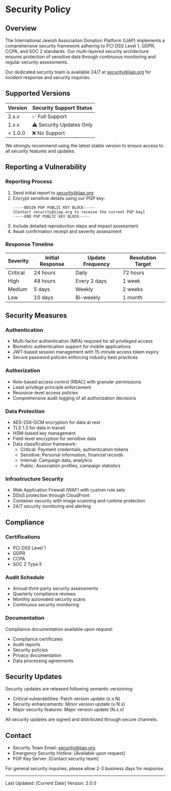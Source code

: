# Security Policy

## Overview

The International Jewish Association Donation Platform (IJAP) implements a comprehensive security framework adhering to PCI DSS Level 1, GDPR, CCPA, and SOC 2 standards. Our multi-layered security architecture ensures protection of sensitive data through continuous monitoring and regular security assessments.

Our dedicated security team is available 24/7 at security@ijap.org for incident response and security inquiries.

## Supported Versions

| Version | Security Support Status |
|---------|------------------------|
| 2.x.x   | ✅ Full Support        |
| 1.x.x   | ⚠️ Security Updates Only|
| < 1.0.0 | ❌ No Support          |

We strongly recommend using the latest stable version to ensure access to all security features and updates.

## Reporting a Vulnerability

### Reporting Process

1. Send initial report to security@ijap.org
2. Encrypt sensitive details using our PGP key:
   ```
   -----BEGIN PGP PUBLIC KEY BLOCK-----
   [Contact security@ijap.org to receive the current PGP key]
   -----END PGP PUBLIC KEY BLOCK-----
   ```
3. Include detailed reproduction steps and impact assessment
4. Await confirmation receipt and severity assessment

### Response Timeline

| Severity | Initial Response | Update Frequency | Resolution Target |
|----------|-----------------|------------------|-------------------|
| Critical | 24 hours        | Daily            | 72 hours         |
| High     | 48 hours        | Every 2 days     | 1 week          |
| Medium   | 5 days         | Weekly           | 2 weeks         |
| Low      | 10 days        | Bi-weekly        | 1 month         |

## Security Measures

### Authentication
- Multi-factor authentication (MFA) required for all privileged access
- Biometric authentication support for mobile applications
- JWT-based session management with 15-minute access token expiry
- Secure password policies enforcing industry best practices

### Authorization
- Role-based access control (RBAC) with granular permissions
- Least privilege principle enforcement
- Resource-level access policies
- Comprehensive audit logging of all authorization decisions

### Data Protection
- AES-256-GCM encryption for data at rest
- TLS 1.3 for data in transit
- HSM-based key management
- Field-level encryption for sensitive data
- Data classification framework:
  - Critical: Payment credentials, authentication tokens
  - Sensitive: Personal information, financial records
  - Internal: Campaign data, analytics
  - Public: Association profiles, campaign statistics

### Infrastructure Security
- Web Application Firewall (WAF) with custom rule sets
- DDoS protection through CloudFront
- Container security with image scanning and runtime protection
- 24/7 security monitoring and alerting

## Compliance

### Certifications
- PCI DSS Level 1
- GDPR
- CCPA
- SOC 2 Type II

### Audit Schedule
- Annual third-party security assessments
- Quarterly compliance reviews
- Monthly automated security scans
- Continuous security monitoring

### Documentation
Compliance documentation available upon request:
- Compliance certificates
- Audit reports
- Security policies
- Privacy documentation
- Data processing agreements

## Security Updates

Security updates are released following semantic versioning:
- Critical vulnerabilities: Patch version update (x.x.N)
- Security enhancements: Minor version update (x.N.x)
- Major security features: Major version update (N.x.x)

All security updates are signed and distributed through secure channels.

## Contact

- Security Team Email: security@ijap.org
- Emergency Security Hotline: [Available upon request]
- PGP Key Server: [Contact security team]

For general security inquiries, please allow 2-3 business days for response.

---
Last Updated: [Current Date]
Version: 2.0.0